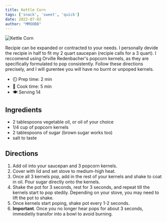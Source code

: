 ```yaml
---
title: Kettle Corn
tags: ['snack', 'sweet', 'quick']
date: 2022-07-02
author: "MMOOBB"
---
```


![Kettle Corn](/pix/kettlecorn.webp "Kettle Corn made with brown sugar")

Recipie can be expanded or contracted to your needs. I personally devide the recipie in half to fit my 2 quart saucepan (recipie calls for a 3 quart). I reccomend using Orville Redenbacher's popcorn kernels, as they are specifically formulated to pop consistently. Follow these directions precisely, and I will gurentee you will have no burnt or unpoped kernels.

- ⏲️ Prep time: 2 min
- 🍳 Cook time: 5 min
- 🍽️ Serving 14

## Ingredients

- 2 tablespoons vegetable oil, or oil of your choice
- 1/4 cup of popcorn kernels
- 2 tablespoons of sugar (brown sugar works too)
- salt to taste

## Directions

1. Add oil into your saucepan and 3 popcorn kernels.
2. Cover with lid and set stove to medium-high heat.
3. Once all 3 kernels pop, add in the rest of your kernels and shake to coat in oil. Pour sugar directly onto the kernels.
4. Shake the pot for 3 seconds, rest for 3 seconds, and repeat till the kernels start to pop stedily. Depending on your stove, you may need to lift the pot to shake.
5. Once kernels start poping, shake pot every 1-2 seconds.
6. **Important**. Once you no longer hear pops for about 3 seconds, immedietly transfor into a bowl to avoid burning.
